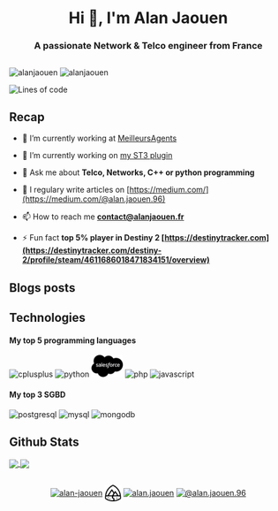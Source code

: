 <h1 align="center">Hi 👋, I'm Alan Jaouen</h1>
<h3 align="center">A passionate Network & Telco engineer from France</h3>

##
<p align="left">
  <img src="https://komarev.com/ghpvc/?username=alanjaouen" alt="alanjaouen" />
  <img src="https://badges.pufler.dev/years/puf17640" alt="alanjaouen" />
  
  <!--START_SECTION:waka-->
![Lines of code](https://img.shields.io/badge/From%20Hello%20World%20I%27ve%20Written-88.4%20million%20lines%20of%20code-blue)


<!--END_SECTION:waka-->

</p>

##

## Recap

- 🏢 I’m currently working at [MeilleursAgents](https://www.meilleursagents.com/)

- 🔭 I’m currently working on [my ST3 plugin](https://packagecontrol.io/packages/Gitmoji)

- 💬 Ask me about **Telco, Networks, C++ or python programming**

- 📝 I regulary write articles on [https://medium.com/](https://medium.com/@alan.jaouen.96)

- 📫 How to reach me **contact@alanjaouen.fr**

<!-- - 👨‍💻 All of my projects are available at [alanjaouen.fr](https://www.alanjaouen.fr/portfolio) -->

- ⚡ Fun fact **top 5% player in Destiny 2 [https://destinytracker.com](https://destinytracker.com/destiny-2/profile/steam/4611686018471834151/overview)**

## Blogs posts
<!-- BLOG-POST-LIST:START -->
<!-- BLOG-POST-LIST:END -->

## Technologies

#### My top 5 programming languages
<p align="left">
  <img src="https://devicons.github.io/devicon/devicon.git/icons/cplusplus/cplusplus-original.svg" alt="cplusplus" width="40" height="40"/>
  <img src="https://devicons.github.io/devicon/devicon.git/icons/python/python-original.svg" alt="python" width="40" height="40"/>
  <img src="https://github.com/alanJaouen/alanJaouen/blob/master/img/salesforce.svg" alt="apex" height="40"/>
  <img src="https://devicons.github.io/devicon/devicon.git/icons/php/php-original.svg" alt="php" width="40" height="40"/>
  <img src="https://devicons.github.io/devicon/devicon.git/icons/javascript/javascript-original.svg" alt="javascript" width="40" height="40"/>
</p>

#### My top 3 SGBD
<p align="left">
  <img src="https://devicons.github.io/devicon/devicon.git/icons/postgresql/postgresql-original-wordmark.svg" alt="postgresql" width="40" height="40"/>
  <img src="https://devicons.github.io/devicon/devicon.git/icons/mysql/mysql-original-wordmark.svg" alt="mysql" width="40" height="40"/>
  <img src="https://devicons.github.io/devicon/devicon.git/icons/mongodb/mongodb-original-wordmark.svg" alt="mongodb" width="40" height="40"/>
</p>

## Github Stats

<a href="https://github.com/alanjaouen">
  <img align="center" src="https://github-readme-stats.vercel.app/api?username=alanjaouen&show_icons=true&hide_border=true&count_private=true&theme=graywhite&include_all_commits=true"/>
</a>
<a href="https://github.com/alanjaouen">
  <img align="center" src="https://github-readme-stats.vercel.app/api/top-langs/?username=alanjaouen&count_private=true&hide_border=true&theme=graywhite&layout=compact" />
</a>
<br>

##

<p align="center">
  <a href="https://linkedin.com/in/alan-jaouen" target="blank"><img align="center" src="https://cdn.jsdelivr.net/npm/simple-icons@3.0.1/icons/linkedin.svg" alt="alan-jaouen" height="30" width="30" /></a>
  <a href="https://trailblazer.me/id?uid=ajaouen" target="blank"><img align="center" src="https://github.com/alanJaouen/alanJaouen/blob/master/img/trailhead.svg" alt="ajaouen" height="30" width="30" /></a>
  <a href="https://instagram.com/alan.jaouen" target="blank"><img align="center" src="https://cdn.jsdelivr.net/npm/simple-icons@3.0.1/icons/instagram.svg" alt="alan.jaouen" height="30" width="30" /></a>
  <a href="https://medium.com/@alan.jaouen.96" target="blank"><img align="center" src="https://cdn.jsdelivr.net/npm/simple-icons@3.0.1/icons/medium.svg" alt="@alan.jaouen.96" height="30" width="30" /></a>
</p>
